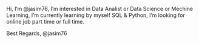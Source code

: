 Hi, I’m @jasim76,
I’m interested in Data Analist or Data Science or Mechine Learning,
I’m currently learning by myself SQL & Python,
I’m looking for online job part time or full time.

Best Regards,
@jasim76


<!---
jasim76/jasim76 is a ✨ special ✨ repository because its `README.md` (this file) appears on your GitHub profile.
You can click the Preview link to take a look at your changes.
--->
